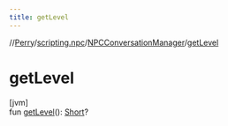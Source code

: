 ```yaml
---
title: getLevel
---
```

//[Perry](../../../index.html)/[scripting.npc](../index.html)/[NPCConversationManager](index.html)/[getLevel](get-level.html)



# getLevel



[jvm]\
fun [getLevel](get-level.html)(): [Short](https://kotlinlang.org/api/latest/jvm/stdlib/kotlin/-short/index.html)?




